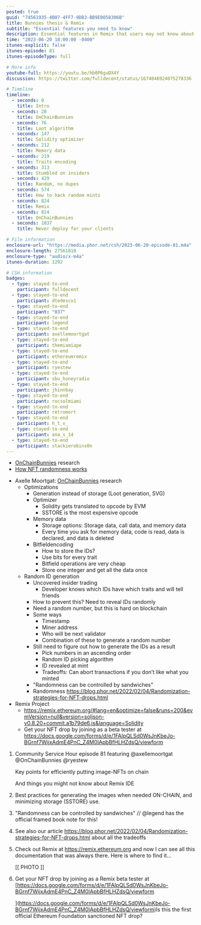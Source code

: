 ```yaml
---
posted: true
guid: "74561935-4B07-4FF7-9DB3-BB9E0058306B"
title: Bunnies thesis & Remix
subtitle: "Essential features you need to know"
description: Essential features in Remix that users may not know about with Rob Stupay and a deep dive into OnChainBunnies research by Axelle Moortgat including optimizations and strategies for random ID generation. 
time: "2023-06-20 18:00:00 -0400"
itunes-explicit: false
itunes-episode: 81
itunes-episodeType: full

# More info
youtube-full: https://youtu.be/hb0P6guDX4Y
discussion: https://twitter.com/fulldecent/status/1674046924075278336

# Timeline
timeline:
  - seconds: 0
    title: Intro
  - seconds: 28
    title: OnChainBunnies
  - seconds: 76
    title: Loot algorithm
  - seconds: 147
    title: Solidity optimizer
  - seconds: 212
    title: Memory data
  - seconds: 219
    title: Traits encoding
  - seconds: 313
    title: Stumbled on insiders
  - seconds: 429
    title: Random, no dupes
  - seconds: 574
    title: How to hack random mints
  - seconds: 824
    title: Remix
  - seconds: 824
    title: OnChainBunnies
  - seconds: 1037
    title: Never deploy for your clients

# File information
enclosure-url: "https://media.phor.net/csh/2023-06-20-episode-81.m4a"
enclosure-length: 27561810
enclosure-type: "audio/x-m4a"
itunes-duration: 1292

# CSH information
badges:
  - type: stayed-to-end
    participant: fulldecent
  - type: stayed-to-end
    participant: dtedesco1
  - type: stayed-to-end
    participant: "037"
  - type: stayed-to-end
    participant: legend
  - type: stayed-to-end
    participant: axellemoortgat
  - type: stayed-to-end
    participant: themiamiape
  - type: stayed-to-end
    participant: ethereumremix
  - type: stayed-to-end
    participant: ryestew
  - type: stayed-to-end
    participant: sbu_honeyradio
  - type: stayed-to-end
    participant: jhinnbay
  - type: stayed-to-end
    participant: rocsolmiami
  - type: stayed-to-end
    participant: retromort
  - type: stayed-to-end
    participant: h_t_v_
  - type: stayed-to-end
    participant: ana_s_14
  - type: stayed-to-end
    participant: stackierobins0n
---
```


- [OnChainBunnies](http://onchainbunnies.io) research
- [How NFT randomness works](https://blog.phor.net/2022/02/04/Randomization-strategies-for-NFT-drops)

<!--end of quick notes-->

- Axelle Moortgat: [OnChainBunnies](http://onchainbunnies.io) research
  - Optimizations
    - Generation instead of storage (Loot generation, SVG)
    - Optimizer
      - Solidity gets translated to opcode by EVM
      - SSTORE is the most expensive opcode
    - Memory data
      - Storage options: Storage data, call data, and memory data
      - Every time you ask for memory data, code is read, data is declared, and data is deleted
    - Bitfieldencoding
      - How to store the IDs?
      - Use bits for every trait
      - Bitfield operations are very cheap
      - Store one integer and get all the data once
  - Random ID generation
    - Uncovered insider trading
      - Developer knows which IDs have which traits and will tell friends
    - How to prevent this? Need to reveal IDs randomly
    - Need a random number, but this is hard on blockchain
    - Some ways
      - Timestamp
      - Miner address
      - Who will be next validator
      - Combination of these to generate a random number
    - Still need to figure out how to generate the IDs as a result
      - Pick numbers in an ascending order
      - Random ID picking algorithm
      - ID revealed at mint
      - Tradeoffs: Can abort transactions if you don’t like what you minted
    - "Randomness can be controlled by sandwiches"
    - Randomness https://blog.phor.net/2022/02/04/Randomization-strategies-for-NFT-drops.html
- Remix Project
  - https://remix.ethereum.org/#lang=en&optimize=false&runs=200&evmVersion=null&version=soljson-v0.8.20+commit.a1b79de6.js&language=Solidity
  - Get your NFT drop by joining as a beta tester at https://docs.google.com/forms/d/e/1FAIpQLSd0WsJnKbeJo-BGrnf7WijxAdmE4PnC_Z4M0IApbBfHLHZdsQ/viewform 

1. Community Service Hour episode 81 featuring @axellemoortgat @OnChainBunnies @ryestew

   Key points for efficiently putting image-NFTs on chain

   And things you might not know about Remix IDE

2. Best practices for generating the images when needed ON-CHAIN, and minimizing storage (SSTORE) use.

3. "Randomness can be controlled by sandwiches" // @legend has the official framed book note for this!

4. See also our article https://blog.phor.net/2022/02/04/Randomization-strategies-for-NFT-drops.html about all the tradeoffs

5. Check out Remix at https://remix.ethereum.org and now I can see all this documentation that was always there. Here is where to find it…

   [[ PHOTO ]] 

6. Get your NFT drop by joining as a Remix beta tester at [https://docs.google.com/forms/d/e/1FAIpQLSd0WsJnKbeJo-BGrnf7WijxAdmE4PnC_Z4M0IApbBfHLHZdsQ/viewform

   ](https://docs.google.com/forms/d/e/1FAIpQLSd0WsJnKbeJo-BGrnf7WijxAdmE4PnC_Z4M0IApbBfHLHZdsQ/viewform)Is this the first official Ethereum Foundation sanctioned NFT drop?